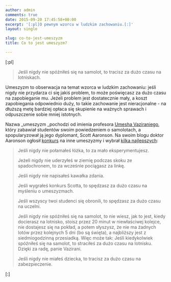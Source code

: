 ```yaml
---  
author: admin  
comments: true  
date: 2015-09-20 17:45:58+00:00  
excerpt: '[:pl]O pewnym wzorcu w ludzkim zachowaniu.[:]'  
layout: single  

slug: co-to-jest-umeszyzm  
title: Co to jest umeszyzm?  

---  
```


[:pl]  

<blockquote>Jeśli nigdy nie spóźniłeś się na samolot, to tracisz za dużo czasu na lotniskach.</blockquote>  



Umeszyzm to obserwacja na temat wzorca w ludzkim zachowaniu: jeśli nigdy nie przydarza ci się jakiś problem, to może poświęcasz za dużo czasu na zapobieganie mu. Jeżeli problem jest dostatecznie mały, a koszt zapobiegania odpowiednio duży, to takie zachowanie jest nieracjonalne - na dłuższą metę bardziej opłaca się skupienie na ważnych sprawach i odpuszczenie sobie mniej istotnych.  

Nazwa _umeszyzm _pochodzi od imienia profesora [Umesha Vaziraniego](http://www.cs.berkeley.edu/~vazirani/), który zabawiał studentów swoim powiedzeniem o samolotach, a spopularyzował ją jego dyplomant, Scott Aaronson. Na swoim blogu doktor Aaronson ogłosił [konkurs](http://www.scottaaronson.com/blog/?p=40) na inne umeszyzmy i wybrał [kilka najlepszych](http://www.scottaaronson.com/blog/?p=42):  



<blockquote>Jeśli nigdy nie połamałeś łóżka, to za mało eksperymentujesz.  

Jeżeli nigdy nie uderzyłeś w ziemię podczas skoku ze spadochronem, to za wcześnie pociągasz za linkę.  

Jeśli nigdy nie napisałeś kawałka zdania.  

Jeśli wygrałeś konkurs Scotta, to spędzasz za dużo czasu na myśleniu o umeszyzmach.  

Jeśli wszyscy twoi studenci się obronili, to spędzasz za dużo czasu na uczelni.  

Jeśli nigdy nie spóźniłeś się na samolot, to nie wiesz, jak to jest, kiedy docierasz na lotnisko, stoisz przez 20 minut w niewłaściwej kolejce, nie dostajesz się na pokład, a potem słyszysz, że nie ma żadnych lotów przez kolejnych 5 dni (bo są święta), a najbliższy jest z siedmiogodzinną przesiadką. Więc może tak: Jeśli kiedykolwiek spóźniłeś się na samolot, to straciłeś za dużo czasu na lotnisku. Dzięki za radę, panie Vazirani.  

Jeśli nigdy nie miałeś dziecka, to tracisz za dużo czasu na zabezpieczenie.  
</blockquote>  


[:]  
